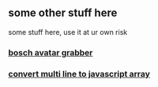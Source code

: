 ## some other stuff here

some stuff here, use it at  ur own risk

### [bosch avatar grabber](https://github.com/jackblk/other/ba.htm)
### [convert multi line to javascript array](https://github.com/jackblk/other/cvtMulLn2Js.htm)

